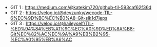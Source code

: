 - GIT 1 : https://medium.com/@katekim720/github-til-593caf62f36d 
- GIT 2 : https://velog.io/@devzunky/wecode-TIL-6%EC%9D%BC%EC%B0%A8-Git-slk1d7jeps
- GIT 3 : https://velog.io/@haileyself/TIL-%ED%94%84%EB%A1%9C%EC%A0%9D%ED%8A%B8-Git%EC%82%AC%EC%9A%A9%EB%B2%95-%EC%A0%95%EB%A6%AC 

